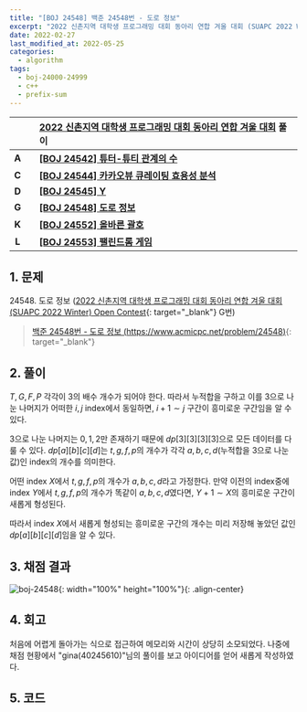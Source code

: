 ```yaml
---
title: "[BOJ 24548] 백준 24548번 - 도로 정보"
excerpt: "2022 신촌지역 대학생 프로그래밍 대회 동아리 연합 겨울 대회 (SUAPC 2022 Winter) Open Contest G번 - 백준 24548번 도로 정보 풀이"
date: 2022-02-27
last_modified_at: 2022-05-25
categories:
  - algorithm
tags:
  - boj-24000-24999
  - c++
  - prefix-sum
---
```


|||[2022 신촌지역 대학생 프로그래밍 대회 동아리 연합 겨울 대회](https://burningfalls.github.io/contest/suapc2022-baekjoon-contest/) 풀이|
|:---:|:---:|:---|
|**A**||**[[BOJ 24542] 튜터-튜티 관계의 수](https://burningfalls.github.io/algorithm/boj-24542/)**|
|**C**||**[[BOJ 24544] 카카오뷰 큐레이팅 효용성 분석](https://burningfalls.github.io/algorithm/boj-24544/)**|
|**D**||**[[BOJ 24545] Y](https://burningfalls.github.io/algorithm/boj-24545/)**|
|**G**||**[[BOJ 24548] 도로 정보](https://burningfalls.github.io/algorithm/boj-24548/)**|
|**K**||**[[BOJ 24552] 올바른 괄호](https://burningfalls.github.io/algorithm/boj-24552/)**|
|**L**||**[[BOJ 24553] 팰린드롬 게임](https://burningfalls.github.io/algorithm/boj-24553/)**|

## 1. 문제
$24548$. 도로 정보 ([2022 신촌지역 대학생 프로그래밍 대회 동아리 연합 겨울 대회 (SUAPC 2022 Winter) Open Contest](https://burningfalls.github.io/contest/2022-suapc-baekjoon-contest/){: target="_blank"} G번)

> [백준 24548번 - 도로 정보 (https://www.acmicpc.net/problem/24548)](https://www.acmicpc.net/problem/24548){: target="_blank"}

## 2. 풀이

$T, G, F, P$ 각각이 $3$의 배수 개수가 되어야 한다. 따라서 누적합을 구하고 이를 $3$으로 나눈 나머지가 어떠한 $i, j$ index에서 동일하면, $i+1\sim j$ 구간이 흥미로운 구간임을 알 수 있다. 

$3$으로 나눈 나머지는 $0, 1, 2$만 존재하기 때문에 $dp[3][3][3][3]$으로 모든 데이터를 다룰 수 있다. $dp[a][b][c][d]$는 $t, g, f, p$의 개수가 각각 $a, b, c, d$(누적합을 $3$으로 나눈 값)인 index의 개수를 의미한다.

어떤 index $X$에서 $t, g, f, p$의 개수가 $a, b, c, d$라고 가정한다. 만약 이전의 index중에 index $Y$에서 $t, g, f, p$의 개수가 똑같이 $a, b, c, d$였다면, $Y+1\sim X$의 흥미로운 구간이 새롭게 형성된다. 

따라서 index $X$에서 새롭게 형성되는 흥미로운 구간의 개수는 미리 저장해 놓았던 값인 $dp[a][b][c][d]$임을 알 수 있다. 

## 3. 채점 결과

![boj-24548](https://user-images.githubusercontent.com/30232837/161431332-76908193-9678-464c-8691-fa03de9be834.png "boj-24548"){: width="100%" height="100%"}{: .align-center}

## 4. 회고

처음에 어렵게 돌아가는 식으로 접근하여 메모리와 시간이 상당히 소모되었다. 나중에 채점 현황에서 "gina(40245610)"님의 풀이를 보고 아이디어를 얻어 새롭게 작성하였다.

## 5. 코드

<script src="https://gist.github.com/BurningFalls/ce0b4f5998425ef9eed9e47de9f9f904.js"></script>